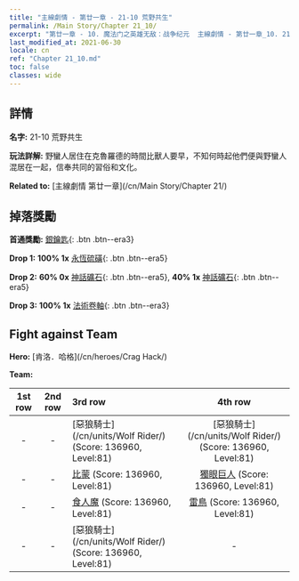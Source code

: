 ```yaml
---
title: "主線劇情 - 第廿一章 - 21-10 荒野共生"
permalink: /Main Story/Chapter 21_10/
excerpt: "第廿一章 - 10. 魔法门之英雄无敌：战争纪元  主線劇情 - 第廿一章_10. 21-10 荒野共生"
last_modified_at: 2021-06-30
locale: cn
ref: "Chapter 21_10.md"
toc: false
classes: wide
---
```


## 詳情

 **名字:** 21-10 荒野共生

 **玩法詳解:** 野蠻人居住在克魯羅德的時間比獸人要早，不知何時起他們便與野蠻人混居在一起，信奉共同的習俗和文化。

 **Related to:** [主線劇情 第廿一章](/cn/Main Story/Chapter 21/)

## 掉落獎勵

 **首通獎勵:** [銀鑰匙](/cn/Items/con_693/){: .btn .btn--era3}

 **Drop 1:** **100% 1x** [永恆硫磺](/cn/Items/mat_71/){: .btn .btn--era5}

 **Drop 2:** **60% 0x** [神話礦石](/cn/Items/mat_61/){: .btn .btn--era5}, **40% 1x** [神話礦石](/cn/Items/mat_61/){: .btn .btn--era5}

 **Drop 3:** **100% 1x** [法術卷軸](/cn/Items/con_694/){: .btn .btn--era3}


## Fight against Team
 **Hero:** [肯洛．哈格](/cn/heroes/Crag Hack/)

 **Team:**


  | 1st row | 2nd row | 3rd row | 4th row |
  |:----:|:----:|:----|:----:|
  | - | - | [惡狼騎士](/cn/units/Wolf Rider/) (Score: 136960, Level:81)  | [惡狼騎士](/cn/units/Wolf Rider/) (Score: 136960, Level:81)  |
  | - | - | [比蒙](/cn/units/Behemoth/) (Score: 136960, Level:81)  | [獨眼巨人](/cn/units/Cyclops/) (Score: 136960, Level:81)  |
  | - | - | [食人魔](/cn/units/Ogre/) (Score: 136960, Level:81)  | [雷鳥](/cn/units/Roc/) (Score: 136960, Level:81)  |
  | - | - | [惡狼騎士](/cn/units/Wolf Rider/) (Score: 136960, Level:81)  | - |


